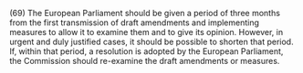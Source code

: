 (69) The European Parliament should be given a period of three months from the first transmission of draft amendments and implementing measures to allow it to examine them and to give its opinion. However, in urgent and duly justified cases, it should be possible to shorten that period. If, within that period, a resolution is adopted by the European Parliament, the Commission should re-examine the draft amendments or measures.